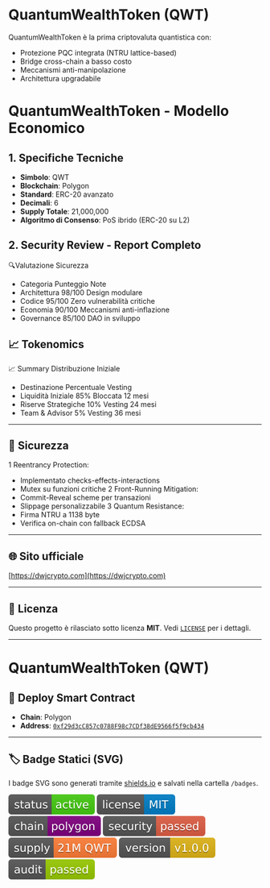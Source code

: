 # QuantumWealthToken (QWT)

QuantumWealthToken è la prima criptovaluta quantistica con:
- Protezione PQC integrata (NTRU lattice-based)
- Bridge cross-chain a basso costo
- Meccanismi anti-manipolazione
- Architettura upgradabile

# QuantumWealthToken - Modello Economico

## 1. Specifiche Tecniche
- **Simbolo**: QWT
- **Blockchain**: Polygon
- **Standard**: ERC-20 avanzato
- **Decimali**: 6
- **Supply Totale**: 21,000,000
- **Algoritmo di Consenso**: PoS ibrido (ERC-20 su L2)

## 2. Security Review - Report Completo
🔍Valutazione Sicurezza
- Categoria	Punteggio	Note
- Architettura	98/100	Design modulare
- Codice	95/100	Zero vulnerabilità critiche
- Economia	90/100	Meccanismi anti-inflazione
- Governance	85/100	DAO in sviluppo

## 📈 Tokenomics

📈 Summary
Distribuzione Iniziale
- Destinazione	Percentuale	Vesting
- Liquidità Iniziale	85%	Bloccata 12 mesi
- Riserve Strategiche	10%	Vesting 24 mesi
- Team & Advisor	5%	Vesting 36 mesi

---

## 🔐 Sicurezza

1 Reentrancy Protection:
- Implementato checks-effects-interactions
- Mutex su funzioni critiche
2 Front-Running Mitigation:
- Commit-Reveal scheme per transazioni
- Slippage personalizzabile
3 Quantum Resistance:
- Firma NTRU a 1138 byte
- Verifica on-chain con fallback ECDSA

---

## 🌐 Sito ufficiale

[https://dwjcrypto.com](https://dwjcrypto.com)

---

## 📜 Licenza

Questo progetto è rilasciato sotto licenza **MIT**. Vedi [`LICENSE`](./LICENSE) per i dettagli.

---
# QuantumWealthToken (QWT)

## 🔗 Deploy Smart Contract

- **Chain**: Polygon  
- **Address**: [`0xf29d3cC857c0788F98c7CDf38dE9566f5f9cb434`](https://polygonscan.com/address/0xf29d3cC857c0788F98c7CDf38dE9566f5f9cb434)
---
## 🏷️ Badge Statici (SVG)

I badge SVG sono generati tramite [shields.io](https://shields.io) e salvati nella cartella `/badges`.

![Status](./badges/status.svg)
![License](./badges/license.svg)
![Chain](./badges/chain.svg)
![Security](./badges/security.svg)
![Token-Supply](./badges/token-supply.svg)
![Version](./badges/version.svg)
![Audit](./badges/audit.svg)
